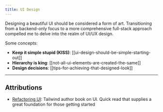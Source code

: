 ```yaml
---
title: UI Design
---
```

Designing a beautiful UI should be considered a form of art. Transitioning from a backend-only focus to a more comprehensive full-stack approach compelled me to delve into the realm of UI/UX design.

Some concepts:
- **Keep it simple stupid (KISS)**: [[ui-design-should-be-simple-starting-out]]
- **Hierarchy is king**: [[not-all-ui-elements-are-created-the-same]]
- **Design decisions**: [[tips-for-achieving-that-designed-look]]

---
## Attributions
- [Refactoring UI](https://www.refactoringui.com/): Tailwind author book on UI. Quick read that supplies a great foundation for those getting started